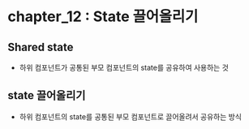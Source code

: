# chapter_12 : State 끌어올리기

## Shared state

- 하위 컴포넌트가 공통된 부모 컴포넌트의 state를 공유하여 사용하는 것

## state 끌어올리기

- 하위 컴포넌트의 state를 공통된 부모 컴포넌트로 끌어올려서 공유하는 방식
